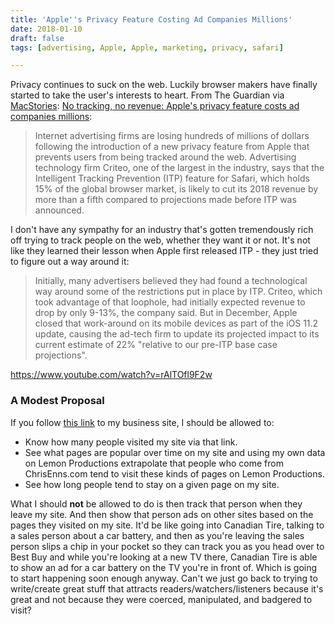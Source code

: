 ```yaml
---
title: 'Apple''s Privacy Feature Costing Ad Companies Millions'
date: 2018-01-10
draft: false
tags: [advertising, Apple, Apple, marketing, privacy, safari]

---
```


Privacy continues to suck on the web. Luckily browser makers have finally started to take the user's interests to heart. From The Guardian via [MacStories](https://www.macstories.net/linked/the-effects-of-safaris-intelligent-tracking-prevention/): [No tracking, no revenue: Apple's privacy feature costs ad companies millions](https://www.theguardian.com/technology/2018/jan/09/apple-tracking-block-costs-advertising-companies-millions-dollars-criteo-web-browser-safari):

> Internet advertising firms are losing hundreds of millions of dollars following the introduction of a new privacy feature from Apple that prevents users from being tracked around the web. Advertising technology firm Criteo, one of the largest in the industry, says that the Intelligent Tracking Prevention (ITP) feature for Safari, which holds 15% of the global browser market, is likely to cut its 2018 revenue by more than a fifth compared to projections made before ITP was announced.

I don't have any sympathy for an industry that's gotten tremendously rich off trying to track people on the web, whether they want it or not. It's not like they learned their lesson when Apple first released ITP - they just tried to figure out a way around it:

> Initially, many advertisers believed they had found a technological way around some of the restrictions put in place by ITP. Criteo, which took advantage of that loophole, had initially expected revenue to drop by only 9-13%, the company said. But in December, Apple closed that work-around on its mobile devices as part of the iOS 11.2 update, causing the ad-tech firm to update its projected impact to its current estimate of 22% "relative to our pre-ITP base case projections".

https://www.youtube.com/watch?v=rAlTOfl9F2w

### A Modest Proposal

If you follow [this link](https://www.lemonproductions.ca) to my business site, I should be allowed to:

*   Know how many people visited my site via that link.
*   See what pages are popular over time on my site and using my own data on Lemon Productions extrapolate that people who come from ChrisEnns.com tend to visit these kinds of pages on Lemon Productions.
*   See how long people tend to stay on a given page on my site.

What I should **not** be allowed to do is then track that person when they leave my site. And then show that person ads on other sites based on the pages they visited on my site. It'd be like going into Canadian Tire, talking to a sales person about a car battery, and then as you're leaving the sales person slips a chip in your pocket so they can track you as you head over to Best Buy and while you're looking at a new TV there, Canadian Tire is able to show an ad for a car battery on the TV you're in front of. Which is going to start happening soon enough anyway. Can't we just go back to trying to write/create great stuff that attracts readers/watchers/listeners because it's great and not because they were coerced, manipulated, and badgered to visit?